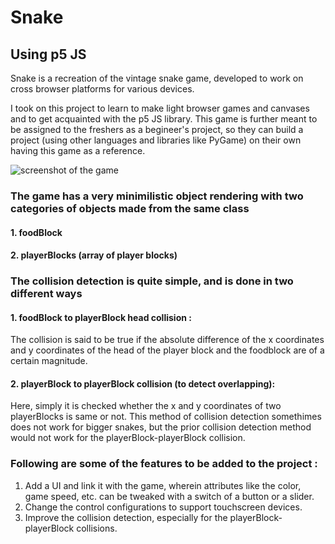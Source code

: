 # Snake
## Using p5 JS

Snake is a recreation of the vintage snake game, developed to work on cross browser platforms for various devices.

I took on this project to learn to make light browser games and canvases and to get acquainted with the p5 JS library. This game is further meant to be assigned to the freshers as a begineer's project, so they can build a project (using other languages and libraries like PyGame) on their own having this game as a reference.

![screenshot of the game](snake_screnshot.png)

### The game has a very minimilistic object rendering with two categories of objects made from the same class
#### 1. foodBlock
#### 2. playerBlocks (array of player blocks)

### The collision detection is quite simple, and is done in two different ways
#### 1. foodBlock to playerBlock head collision :
The collision is said to be true if the absolute difference of the x coordinates and y coordinates of the head of the player block and the foodblock are of a certain magnitude.

#### 2. playerBlock to playerBlock collision (to detect overlapping):
Here, simply it is checked whether the x and y coordinates of two playerBlocks is same or not. This method of collision detection somethimes does not work for bigger snakes, but the prior collision detection method would not work for the playerBlock-playerBlock collision.

### Following are some of the features to be added to the project :
1. Add a UI and link it with the game, wherein attributes like the color, game speed, etc. can be tweaked with a switch of a button or a slider.
2. Change the control configurations to support touchscreen devices.
3. Improve the collision detection, especially for the playerBlock-playerBlock collisions.
